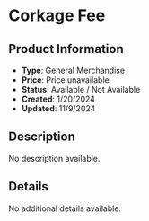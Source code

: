 # Corkage Fee

## Product Information
- **Type**: General Merchandise
- **Price**: Price unavailable
- **Status**: Available / Not Available
- **Created**: 1/20/2024
- **Updated**: 11/9/2024

## Description
No description available.



## Details
No additional details available.
